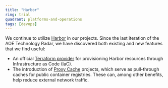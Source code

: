 ```yaml
---
title: "Harbor"
ring: trial
quadrant: platforms-and-operations
tags: [devops]
---
```


We continue to utilize [Harbor](https://goharbor.io) in our projects. Since the last iteration of the AOE Technology Radar, we have discovered both existing and new features that we find useful:

- An official [Terraform provider](https://registry.terraform.io/providers/goharbor/harbor/latest) for provisioning Harbor resources through Infrastructure as Code (IaC).
- The introduction of [Proxy Cache](https://goharbor.io/docs/latest/administration/configure-proxy-cache/) projects, which serve as pull-through caches for public container registries. These can, among other benefits, help reduce external network traffic.
